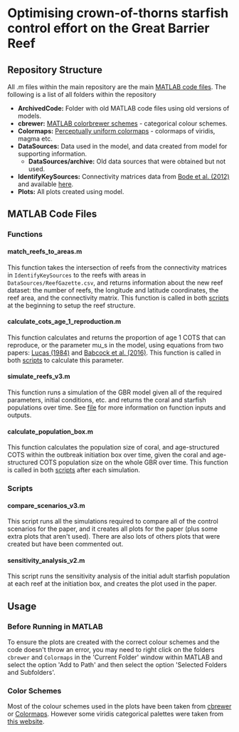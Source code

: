 # Optimising crown-of-thorns starfish control effort on the Great Barrier Reef

## Repository Structure
All .m files within the main repository are the main [MATLAB code files](https://github.com/KanuAgarwal/MathsHonoursCode#matlab-code-files). The following is a list of all folders within the repository

- **ArchivedCode:** Folder with old MATLAB code files using old versions of models.
- **cbrewer:** [MATLAB colorbrewer schemes](https://au.mathworks.com/matlabcentral/fileexchange/34087-cbrewer-colorbrewer-schemes-for-matlab) - categorical colour schemes.
- **Colormaps:** [Perceptually uniform colormaps](https://au.mathworks.com/matlabcentral/fileexchange/51986-perceptually-uniform-colormaps) - colormaps of viridis, magma etc. 
- **DataSources:** Data used in the model, and data created from model for supporting information.
	- **DataSources/archive:** Old data sources that were obtained but not used.
- **IdentifyKeySources:** Connectivity matrices data from [Bode et al. (2012)](https://www.int-res.com/abstracts/meps/v466/p155-166) and available [here](https://github.com/MikeBode/IdentifyKeySources).
- **Plots:** All plots created using model.

## MATLAB Code Files

### Functions
#### match_reefs_to_areas.m
This function takes the intersection of reefs from the connectivity matrices in `IdentifyKeySources` to the reefs with areas in `DataSources/ReefGazette.csv`, and returns information about the new reef dataset: the number of reefs, the longitude and latitude coordinates, the reef area, and the connectivity matrix. This function is called in both [scripts](https://github.com/KanuAgarwal/MathsHonoursCode#scripts) at the beginning to setup the reef structure.

#### calculate_cots_age_1_reproduction.m
This function calculates and returns the proportion of age 1 COTS that can reproduce, or the parameter mu_s in the model, using equations from two papers: [Lucas (1984)](https://www.sciencedirect.com/science/article/abs/pii/0022098184902144) and [Babcock et al. (2016)](https://link.springer.com/article/10.1007/s00227-016-3009-5). This function is called in both [scripts](https://github.com/KanuAgarwal/MathsHonoursCode#scripts) to calculate this parameter.

#### simulate_reefs_v3.m
This function runs a simulation of the GBR model given all of the required parameters, initial conditions, etc. and returns the coral and starfish populations over time. See [file](https://github.com/KanuAgarwal/MathsHonoursCode/blob/main/simulate_reefs_v3.m) for more information on function inputs and outputs. 

#### calculate_population_box.m
This function calculates the population size of coral, and age-structured COTS within the outbreak initiation box over time, given the coral and age-structured COTS population size on the whole GBR over time. This function is called in both [scripts](https://github.com/KanuAgarwal/MathsHonoursCode#scripts) after each simulation.

### Scripts

#### compare_scenarios_v3.m
This script runs all the simulations required to compare all of the control scenarios for the paper, and it creates all plots for the paper (plus some extra plots that aren't used). There are also lots of others plots that were created but have been commented out.

#### sensitivity_analysis_v2.m
This script runs the sensitivity analysis of the initial adult starfish population at each reef at the initiation box, and creates the plot used in the paper. 

## Usage
### Before Running in MATLAB
To ensure the plots are created with the correct colour schemes and the code doesn't throw an error, you may need to right click on the folders `cbrewer` and `Colormaps` in the 'Current Folder' window within MATLAB and select the option 'Add to Path' and then select the option 'Selected Folders and Subfolders'.

### Color Schemes
Most of the colour schemes used in the plots have been taken from [cbrewer](https://au.mathworks.com/matlabcentral/fileexchange/34087-cbrewer-colorbrewer-schemes-for-matlab) or [Colormaps](https://au.mathworks.com/matlabcentral/fileexchange/51986-perceptually-uniform-colormaps). However some viridis categorical palettes were taken from [this website](https://waldyrious.net/viridis-palette-generator/).
